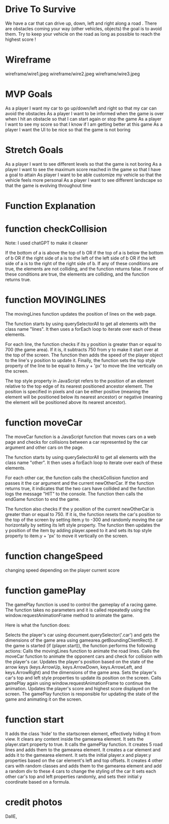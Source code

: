 # Drive To Survive
We have a car that can drive up, down, left and right along a road . There are obstacles coming your way (other vehicles, objects) the goal is to avoid them. Try to keep your vehicle on the road as long as possible to reach the highest score !

# Wireframe

wireframe/wire1.jpeg
wireframe/wire2.jpeg
wireframe/wire3.jpeg


# MVP Goals
As a player I want my car to go up/down/left and right so that my car can avoid the obstacles
As a player I want to be informed when the game is over when I hit an obstacle so that I can start again or stop the game
As a player I want to see my score so that I know if I am getting better at this game
As a player I want the UI to be nice so that the game is not boring

# Stretch Goals
As a player I want to see different levels so that the game is not boring
As a player I want to see the maximum score reached in the game so that I have a goal to attain
As player I want to be able customize my vehicle so that the vehicle feels more personal
As a player I want to see different landscape so that the game is evolving throughout time


# Function Explanation
# function checkCollision
Note: I used chatGPT to make it cleaner

 If the bottom of a is above the top of b OR if the top of a is below the bottom of b OR if the right side of a is to the left of the left side of b OR if the left side of a is to the right of the right side of b. If any of these conditions are true, the elements are not colliding, and the function returns false. If none of these conditions are true, the elements are colliding, and the function returns true.

# function MOVINGLINES
The movingLines function updates the position of lines on the web page.

The function starts by using querySelectorAll to get all elements with the class name "lines". It then uses a forEach loop to iterate over each of these elements.

For each line, the function checks if its y position is greater than or equal to 700 (the game area). If it is, it subtracts 750 from y to make it start over at the top of the screen. The function then adds the speed of the player object to the line's y position to update it. Finally, the function sets the top style property of the line to be equal to item.y + 'px' to move the line vertically on the screen.

The top style property in JavaScript refers to the position of an element relative to the top edge of its nearest positioned ancestor element. The position is specified in pixels and can be either positive (meaning the element will be positioned below its nearest ancestor) or negative (meaning the element will be positioned above its nearest ancestor).


# function moveCar

 The moveCar function is a JavaScript function that moves cars on a web page and checks for collisions between a car represented by the car argument and other cars on the page.

The function starts by using querySelectorAll to get all elements with the class name "other". It then uses a forEach loop to iterate over each of these elements.

For each other car, the function calls the checkCollision function and passes it the car argument and the current newOtherCar. If the function returns true, it indicates that the two cars have collided and the function logs the message "HIT" to the console. The function then calls the endGame function to end the game.

The function also checks if the y position of the current newOtherCar is greater than or equal to 750. If it is, the function resets the car's position to the top of the screen by setting item.y to -300 and randomly moving the car horizontally by setting its left style property. The function then updates the y position of the item by adding player.speed to it and sets its top style property to item.y + 'px' to move it vertically on the screen.

  
# function changeSpeed
changing speed depending on the player current score


# function gamePlay
  The gamePlay function is used to control the gameplay of a racing game. The function takes no parameters and it is called repeatedly using the window.requestAnimationFrame method to animate the game.

Here is what the function does:

 Selects the player's car using document.querySelector('.car') and gets the dimensions of the game area using gamearea.getBoundingClientRect().
If the game is started (if (player.start)), the function performs the following actions:
Calls the movingLines function to animate the road lines.
Calls the moveCar function to animate the opponent cars and check for collision with the player's car.
Updates the player's position based on the state of the arrow keys (keys.ArrowUp, keys.ArrowDown, keys.ArrowLeft, and keys.ArrowRight) and the dimensions of the game area.
Sets the player's car's top and left style properties to update its position on the screen.
Calls gamePlay again using window.requestAnimationFrame to continue the animation.
Updates the player's score and highest score displayed on the screen.
The gamePlay function is responsible for updating the state of the game and animating it on the screen.

 # function start

It adds the class 'hide' to the startscreen element, effectively hiding it from view.
It clears any content inside the gamearea element.
It sets the player.start property to true.
It calls the gamePlay function.
It creates 5 road lines and adds them to the gamearea element.
It creates a car element and adds it to the gamearea element.
It sets the initial player.x and player.y properties based on the car element's left and top offsets.
It creates  4 other cars with random classes and adds them to the gamearea element and add a random div to these 4 cars to change the styling of the car
It sets each other car's top and left properties randomly, and sets their initial y coordinate based on a formula.


# credit photos

DallE,